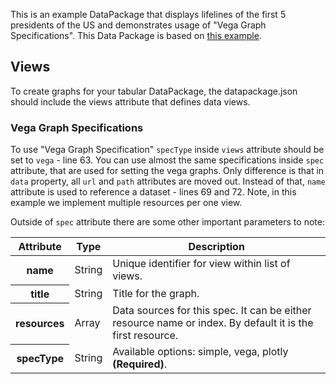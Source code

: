 This is an example DataPackage that displays lifelines of the first 5 presidents of the US and demonstrates usage of "Vega Graph Specifications". This Data Package is based on [this example](https://vega.github.io/vega-editor/?mode=vega&spec=lifelines).

## Views

To create graphs for your tabular DataPackage, the datapackage.json should include the views attribute that defines data views.

### Vega Graph Specifications

<script src="https://gist.github.com/anuveyatsu/a327e3fb6312e3200ed04e6a9bd1f78e.js"></script>
To use "Vega Graph Specification" `specType` inside `views` attribute should be set to `vega` - line 63. You can use almost the same specifications inside `spec` attribute, that are used for setting the vega graphs. Only difference is that in `data` property, all `url` and `path` attributes are moved out. Instead of that, `name` attribute is used to reference a dataset - lines 69 and 72. Note, in this example we implement multiple resources per one view.

Outside of `spec` attribute there are some other important parameters to note:

<table class="table table-bordered table-striped resource-summary">
  <thead>
   <tr>
     <th>Attribute</th>
     <th>Type</th>
     <th>Description</th>
   </tr>
  </thead>
  <tbody>
    <tr>
      <th>name</th>
      <td>String</td>
      <td>Unique identifier for view within list of views.</td>
    </tr>
    <tr>
      <th>title</th>
      <td>String</td>
      <td>Title for the graph.</td>
    </tr>
    <tr>
      <th>resources</th>
      <td>Array</td>
      <td>Data sources for this spec. It can be either resource name or index. By default it is the first resource.</td>
    </tr>
    <tr>
      <th>specType</th>
      <td>String</td>
      <td>Available options: simple, vega, plotly <strong>(Required)</strong>.</td>
    </tr>
  </tbody>
</table>
